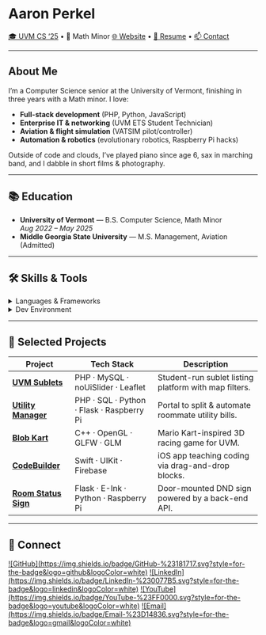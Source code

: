 # Aaron Perkel

[🎓 UVM CS ‘25](https://www.uvm.edu/) • 📐 Math Minor
[🌐 Website](https://aperkel.w3.uvm.edu) • [📄 Resume](https://aperkel.w3.uvm.edu/resume) • [📫 Contact](mailto:me@aaronperkel.com)

---

## About Me

I’m a Computer Science senior at the University of Vermont, finishing in three years with a Math minor. I love:

- **Full-stack development** (PHP, Python, JavaScript)  
- **Enterprise IT & networking** (UVM ETS Student Technician)  
- **Aviation & flight simulation** (VATSIM pilot/controller)  
- **Automation & robotics** (evolutionary robotics, Raspberry Pi hacks)  

Outside of code and clouds, I’ve played piano since age 6, sax in marching band, and I dabble in short films & photography.  

---

## 📚 Education

- **University of Vermont** — B.S. Computer Science, Math Minor  
  _Aug 2022 – May 2025_  
- **Middle Georgia State University** — M.S. Management, Aviation (Admitted)  

---

## 🛠️ Skills & Tools

<details>
<summary>Languages & Frameworks</summary>

- **Languages:** Python · Java · C++ · C# · C · PHP · JavaScript  
- **Web:** HTML5 · CSS3 · Tailwind  
- **Mobile:** Swift (iOS) · Xcode  
- **Databases:** SQL (MySQL, SQLite)  
- **Tools:** Git · Docker · NGINX · VS Code · CLion · vim  
- **Other:** Raspberry Pi · Arduino · PyBullet · Pygame  
</details>

<details>
<summary>Dev Environment</summary>

<p>
<img alt="C++"
src="https://img.shields.io/badge/c++-%2300599C.svg?style=for-the-badge&logo=c%2B%2B&logoColor=white" />
<img alt="Java"
src="https://img.shields.io/badge/java-%23ED8B00.svg?style=for-the-badge&logo=openjdk&logoColor=white" />
<img alt="Python"
src="https://img.shields.io/badge/python-3670A0?style=for-the-badge&logo=python&logoColor=ffdd54" />
<img alt="HTML5"
src="https://img.shields.io/badge/HTML5-E34F26?style=for-the-badge&logo=html5&logoColor=white"/>
<img alt="PHP"
src="https://img.shields.io/badge/PHP-777BB4?style=for-the-badge&logo=php&logoColor=white"/>
<img alt="Swift"
src="https://img.shields.io/badge/Swift-FA7343?style=for-the-badge&logo=swift&logoColor=white"/>
<img alt="Docker"
src="https://img.shields.io/badge/Docker-%230db7ed.svg?style=for-the-badge&logo=docker&logoColor=white"/>
<img alt="Git"
src="https://img.shields.io/badge/Git-%23F05032.svg?style=for-the-badge&logo=git&logoColor=white"/>
</p>
</details>

---

## 🚀 Selected Projects

| Project            | Tech Stack                                              | Description                                      |
|--------------------|---------------------------------------------------------|--------------------------------------------------|
| **[UVM Sublets](https://github.com/aaronperkel/sublet)**   | PHP · MySQL · noUiSlider · Leaflet               | Student-run sublet listing platform with map filters. |
| **[Utility Manager](https://github.com/aaronperkel/Utility-Manager)** | PHP · SQL · Python · Flask · Raspberry Pi         | Portal to split & automate roommate utility bills.    |
| **[Blob Kart](https://github.com/owncook/Blob-Kart)**      | C++ · OpenGL · GLFW · GLM                        | Mario Kart-inspired 3D racing game for UVM.         |
| **[CodeBuilder](https://github.com/gohacki/CodeBuilder)**  | Swift · UIKit · Firebase                         | iOS app teaching coding via drag-and-drop blocks.   |
| **[Room Status Sign](https://github.com/aaronperkel/Room-Display-Sign)** | Flask · E-Ink · Python · Raspberry Pi           | Door-mounted DND sign powered by a back-end API.     |

---

## 🤝 Connect

<p>
<a href="https://github.com/aaronperkel">![GitHub](https://img.shields.io/badge/GitHub-%23181717.svg?style=for-the-badge&logo=github&logoColor=white)</a>
<a href="https://linkedin.com/in/aaronperkel">![LinkedIn](https://img.shields.io/badge/LinkedIn-%230077B5.svg?style=for-the-badge&logo=linkedin&logoColor=white)</a>
<a href="https://youtube.com/@aaronperkel">![YouTube](https://img.shields.io/badge/YouTube-%23FF0000.svg?style=for-the-badge&logo=youtube&logoColor=white)</a>
<a href="mailto:me@aaronperkel.com">![Email](https://img.shields.io/badge/Email-%23D14836.svg?style=for-the-badge&logo=gmail&logoColor=white)</a>
</p>
